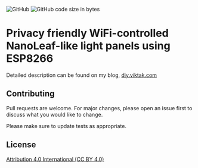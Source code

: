 ![GitHub](https://img.shields.io/github/license/viktak/Light-Panels) ![GitHub code size in bytes](https://img.shields.io/github/languages/code-size/viktak/Light-Panels)

# Privacy friendly WiFi-controlled NanoLeaf-like light panels using ESP8266

Detailed description can be found on my blog, [diy.viktak.com](https://diy.viktak.com/2022/01/privacy-respecting-nanoleaf-replacement-light-panels.html)

## Contributing
Pull requests are welcome. For major changes, please open an issue first to discuss what you would like to change.

Please make sure to update tests as appropriate.

## License
[Attribution 4.0 International (CC BY 4.0) ](https://creativecommons.org/licenses/by/4.0/)
